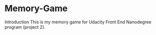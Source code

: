 # Memory-Game

Introduction
  This is my memory game for Udacity Front End Nanodegree program (project 2). 
